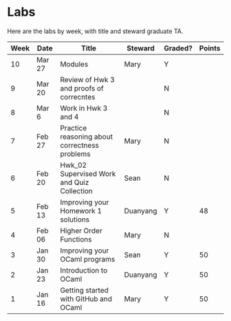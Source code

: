 # Labs

Here are the labs by week, with title and steward graduate TA.

|Week|Date  |Title                                         |Steward | Graded? | Points |
|----|------|----------------------------------------------|--------|---------|--------|
| 10 |Mar 27| Modules                                      |Mary    |    Y    |        |
| 9  |Mar 20| Review of Hwk 3 and proofs of correcntes     |        |    N    |        |
| 8  |Mar  6| Work in Hwk 3 and 4                          |        |    N    |        |
| 7  |Feb 27| Practice reasoning about correctness problems|Mary    |    N    |        |
| 6  |Feb 20| Hwk_02 Supervised Work and Quiz Collection   |Sean    |    N    |        |
| 5  |Feb 13| Improving your Homework 1 solutions          |Duanyang|    Y    |  48    |
| 4  |Feb 06| Higher Order Functions                       |Mary    |    N    |        |
| 3  |Jan 30| Improving your OCaml programs                |Sean    |    Y    |  50    |
| 2  |Jan 23| Introduction to OCaml                        |Duanyang|    Y    |  50    |
| 1  |Jan 16| Getting started with GitHub and OCaml        |Mary    |    Y    |  50    |
